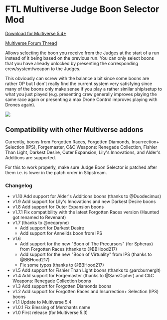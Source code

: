 # FTL Multiverse Judge Boon Selector Mod

[Download for Multiverse 5.4+](https://github.com/benediktwerner/FTL-Multiverse-Judge-Boon-Selector-Mod/releases/download/v1.10.0/Multiverse.Judge.Boon.Selector.ftl)

[Multiverse Forum Thread](https://ftlmultiverse.boards.net/thread/45/judge-boon-selector-mod)

Allows selecting the boon you receive from the Judges at the start of a run instead of it being based on the previous run. You can only select boons that you have already unlocked by presenting the corresponding crew/system/weapon to the Judges.

This obviously can screw with the balance a bit since some boons are rather OP but I don't really find the current system very satisfying since many of the boons only make sense if you play a rather similar ship/setup to what you just played (e.g. presenting crew generally improves playing the same race again or presenting a max Drone Control improves playing with Drones again).

![](screenshot.jpeg)

## Compatibility with other Multiverse addons

Currently, boons from Forgotten Races, Forgotten Diamonds, Insurrection+ Selection (IPS), Forgemaster, C&C Weapons: Renegade Collection, Fishier Than Light, Darkest Desire, Outer Expansion, Lily's Innovations, and Alder's Additions are supported.

For this to work properly, make sure Judge Boon Selector is patched after them i.e. is lower in the patch order in Slipstream.

### Changelog

- v1.10 Add support for Alder's Additions boons (thanks to @Duodecimus)
- v1.9 Add support for Lily's Innovations and new Darkest Desire boons
- v1.8 Add support for Outer Expansion boons
- v1.7.1 Fix compatibility with the latest Forgotten Races version (Haunted got renamed to Revenant)
- v1.7 (thanks to @neopryne)
  - Add support for Darkest Desire
  - Add support for Annelids boon from IPS
- v1.6
  - Add support for the new "Boon of The Precursors" (for Spherax) from Forgotten Races (thanks to @BBHood217)
  - Add support for the new "Boon of Virtuality" from IPS (thanks to @BBHood217)
  - Fix some typos (thanks to @BBHood217)
- v1.5 Add support for Fishier Than Light boons (thanks to @arcburnergit)
- v1.4 Add support for Forgemaster (thanks to @SansCipher) and C&C Weapons: Renegade Collection boons
- v1.3 Add support for Forgotten Diamonds boons
- v1.2 Add support for Forgotten Races and Insurrection+ Selection (IPS) boons
- v1.1 Update to Multiverse 5.4
- v1.0.1 Fix Blessing of Merchants name
- v1.0 First release (for Multiverse 5.3)
